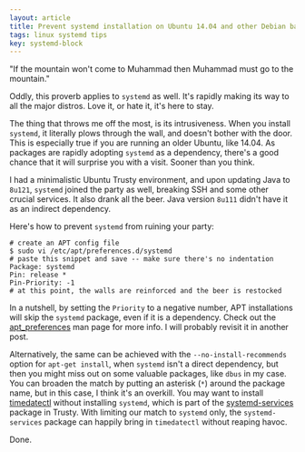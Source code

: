 ```yaml
---
layout: article
title: Prevent systemd installation on Ubuntu 14.04 and other Debian based distros
tags: linux systemd tips
key: systemd-block
---
```


"If the mountain won't come to Muhammad then Muhammad must go to the mountain."

Oddly, this proverb applies to `systemd` as well. It's rapidly making its way
to all the major distros. Love it, or hate it, it's here to stay.

The thing that throws me off the most, is its intrusiveness. When you install `systemd`,
it literally plows through the wall, and doesn't bother with the door.
This is especially true if you are running an older Ubuntu, like 14.04. As packages
are rapidly adopting `systemd` as a dependency, there's a good chance that it will
surprise you with a visit. Sooner than you think.

I had a minimalistic Ubuntu Trusty environment, and upon updating
Java to `8u121`, `systemd` joined the party as well, breaking SSH and some other
crucial services. It also drank all the beer. Java version `8u111` didn't have
it as an indirect dependency.

Here's how to prevent `systemd` from ruining your party:

```shell
# create an APT config file
$ sudo vi /etc/apt/preferences.d/systemd
# paste this snippet and save -- make sure there's no indentation
Package: systemd
Pin: release *
Pin-Priority: -1
# at this point, the walls are reinforced and the beer is restocked
```

In a nutshell, by setting the `Priority` to a negative number, APT installations
will skip the `systemd` package, even if it is a dependency. Check out the
[apt_preferences](https://linux.die.net/man/5/apt_preferences) man page for more
info. I will probably revisit it in another post.

Alternatively, the same can be achieved with the `--no-install-recommends`
option for `apt-get install`, when `systemd` isn't a direct dependency, but then you
might miss out on some valuable packages, like `dbus` in my case.
You can broaden the match by putting an asterisk (`*`) around the package name,
but in this case, I think it's an overkill. You may want to install [timedatectl](http://manpages.ubuntu.com/manpages/trusty/man1/timedatectl.1.html)
without installing `systemd`, which is part of the [systemd-services](https://launchpad.net/ubuntu/trusty/+package/systemd-services)
package in Trusty. With limiting our match to `systemd` only, the
`systemd-services` package can happily bring in `timedatectl` without reaping havoc.

Done.
